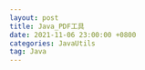 ```yaml
---
layout: post
title: Java_PDF工具
date: 2021-11-06 23:00:00 +0800
categories: JavaUtils
tag: Java
---
```



